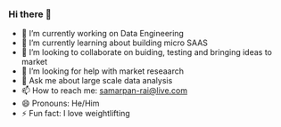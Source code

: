 ### Hi there 👋


- 🔭 I’m currently working on Data Engineering
- 🌱 I’m currently learning about building micro SAAS
- 👯 I’m looking to collaborate on buiding, testing and bringing ideas to market
- 🤔 I’m looking for help with market reseaarch
- 💬 Ask me about large scale data analysis 
- 📫 How to reach me: samarpan-rai@live.com
- 😄 Pronouns: He/Him
- ⚡ Fun fact: I love weightlifting 

